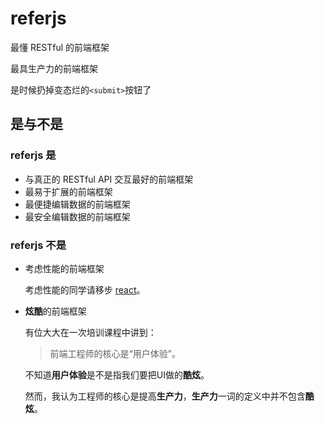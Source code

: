 # referjs

最懂 RESTful 的前端框架

最具生产力的前端框架

是时候扔掉变态烂的`<submit>`按钮了

## 是与不是

### referjs 是
* 与真正的 RESTful API 交互最好的前端框架
* 最易于扩展的前端框架
* 最便捷编辑数据的前端框架
* 最安全编辑数据的前端框架

### referjs 不是
* 考虑性能的前端框架

  考虑性能的同学请移步 [react](https://github.com/facebook/react)。

* **炫酷**的前端框架

  有位大大在一次培训课程中讲到：
  > 前端工程师的核心是“用户体验”。

  不知道**用户体验**是不是指我们要把UI做的**酷炫**。

  然而，我认为工程师的核心是提高**生产力**，**生产力**一词的定义中并不包含**酷炫**。
